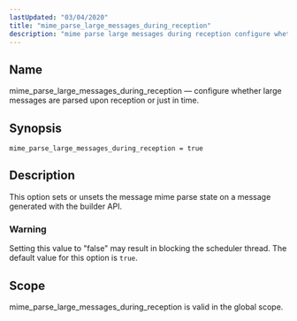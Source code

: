 ```yaml
---
lastUpdated: "03/04/2020"
title: "mime_parse_large_messages_during_reception"
description: "mime parse large messages during reception configure whether large messages are parsed upon reception or just in time mime parse large messages during reception true This option sets or unsets the message mime parse state on a message generated with the builder API Setting this value to false may result..."
---
```


<a name="conf.ref.mime_parse_large_messages_during_reception"></a> 
## Name

mime_parse_large_messages_during_reception — configure whether large messages are parsed upon reception or just in time.

## Synopsis

`mime_parse_large_messages_during_reception = true`

<a name="idp10396752"></a> 
## Description

This option sets or unsets the message mime parse state on a message generated with the builder API.

### Warning

Setting this value to "false" may result in blocking the scheduler thread. The default value for this option is `true`.

<a name="idp10400160"></a> 
## Scope

mime_parse_large_messages_during_reception is valid in the global scope.